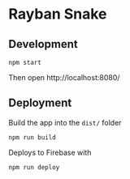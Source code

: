 

# Rayban Snake


## Development

```
npm start
```
Then open http://localhost:8080/


## Deployment

Build the app into the `dist/` folder
```
npm run build
```

Deploys to Firebase with
```
npm run deploy
```

